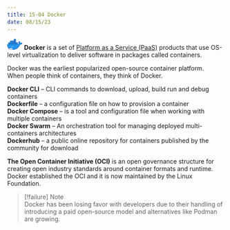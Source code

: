 ```yaml
---
title: 15-04 Docker
date: 08/15/23
---
```


![35](images/15_Containers/15-04/Docker_Logo.png) **Docker** is a set of [Platform as a Service (PaaS)](../01%20Cloud%20Concepts/01-07%20Types%20of%20Cloud%20Computing.md#platform-as-a-service-paas) products that use OS-level virtualization to deliver software in packages called containers.

Docker was the earliest popularized open-source container platform.  
When people think of containers, they think of Docker.

**Docker CLI** – CLI commands to download, upload, build run and debug containers  
**Dockerfile** – a configuration file on how to provision a container  
**Docker Compose** – is a tool and configuration file when working with multiple containers  
**Docker Swarm** – An orchestration tool for managing deployed multi-containers architectures  
**Dockerhub** – a public online repository for containers published by the community for download

**The Open Container Initiative (OCI)** is an open governance structure for creating open industry standards around container formats and runtime. Docker established the OCI and it is now maintained by the Linux Foundation.

 > 
 > \[!failure\] Note  
 > Docker has been losing favor with developers due to their handling of introducing a paid open-source model and alternatives like Podman are growing.
